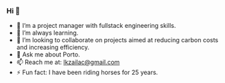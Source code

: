 ### Hi 👋

- 🔭 I’m a project manager with fullstack engineering skills.
- 🌱 I’m always learning.
- 👯 I’m looking to collaborate on projects aimed at reducing carbon costs and increasing efficiency. 
- 💬 Ask me about Porto.
- 📫 Reach me at: lkzailac@gmail.com
- ⚡ Fun fact: I have been riding horses for 25 years. 

